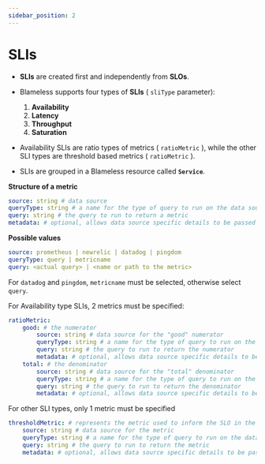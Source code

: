 ```yaml
---
sidebar_position: 2
---
```


# SLIs

-   **SLIs** are created first and independently from **SLOs**.

-   Blameless supports four types of **SLIs** ( `sliType` parameter):

    1. **Availability**
    2. **Latency**
    3. **Throughput**
    4. **Saturation**

-   Availability SLIs are ratio types of metrics ( `ratioMetric` ), while the other SLI types are threshold based metrics ( `ratioMetric` ).

-   SLIs are grouped in a Blameless resource called **`Service`**.

**Structure of a metric**

```yaml
source: string # data source
queryType: string # a name for the type of query to run on the data source
query: string # the query to run to return a metric
metadata: # optional, allows data source specific details to be passed
```

**Possible values**

```yaml
source: prometheus | newrelic | datadog | pingdom
queryType: query | metricname
query: <actual query> | <name or path to the metric>
```

For `datadog` and `pingdom`, `metricname` must be selected, otherwise select `query`.

For Availability type SLIs, 2 metrics must be specified:

```yaml
ratioMetric:
    good: # the numerator
        source: string # data source for the "good" numerator
        queryType: string # a name for the type of query to run on the data source
        query: string # the query to run to return the numerator
        metadata: # optional, allows data source specific details to be passed
    total: # the denominator
        source: string # data source for the "total" denominator
        queryType: string # a name for the type of query to run on the data source
        query: string # the query to run to return the denominator
        metadata: # optional, allows data source specific details to be passed
```

For other SLI types, only 1 metric must be specified

```yaml
thresholdMetric: # represents the metric used to inform the SLO in the objectives stanza
    source: string # data source for the metric
    queryType: string # a name for the type of query to run on the data source
    query: string # the query to run to return the metric
    metadata: # optional, allows data source specific details to be passed
```
